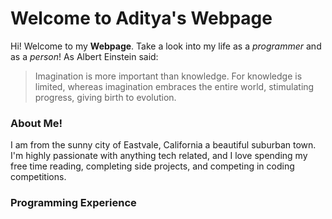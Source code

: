 # Welcome to Aditya's Webpage

Hi! Welcome to my **Webpage**. Take a look into my life as a *programmer* and as a *person*! As Albert Einstein said:

> Imagination is more important than knowledge. For
> knowledge is limited, whereas imagination embraces the entire
> world, stimulating progress, giving birth to evolution.



### About Me!

I am from the sunny city of Eastvale, California a beautiful suburban town. I'm highly passionate with anything tech related, and I love spending my free time reading, completing side projects, and competing in coding competitions.

### Programming Experience